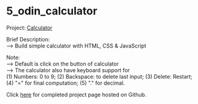 # 5_odin_calculator  

Project: [Calculator](https://www.theodinproject.com/lessons/foundations-calculator)  

Brief Description:  
--> Build simple calculator with HTML, CSS &amp; JavaScript  

Note:  
--> Default is click on the button of calculator  
--> The calculator also have keyboard support for  
    (1) Numbers: 0 to 9; (2) Backspace: to delete last input; (3) Delete: Restart; (4) "=" for final computation; (5) "." for decimal.


Click [here](https://ongks-user.github.io/5_odin_calculator/) for completed project page hosted on Github. 
